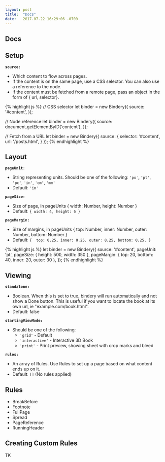 ```yaml
---
layout: post
title:  "Docs"
date:   2017-07-22 16:29:06 -0700
---
```



## Docs

## Setup
**`source:`**
  - Which content to flow across pages.
  - If the content is on the same page, use a CSS selector. You can also use a reference to the node.
  - If the content must be fetched from a remote page, pass an object in the form of { url, selector}.

{% highlight js %}
// CSS selector
let binder = new Bindery({
  source: '#content',
});

// Node reference
let binder = new Bindery({
  source: document.getElementByID('content'),
});

// Fetch from a URL
let binder = new Bindery({
  source: {
    selector: '#content',
    url: '/posts.html',
  }
});
{% endhighlight %}

## Layout

**`pageUnit: `**
  - String representing units. Should be one of the following: `'px'`, `'pt'`, `'pc'`, `'in'`, `'cm'`, `'mm'`
  - Default: `'in'`

**`pageSize:`**
  - Size of page, in pageUnits { width: Number, height: Number }
  - Default: `{ width: 4, height: 6 }`

**`pageMargin:`**
  - Size of margins, in pageUnits { top: Number, inner: Number, outer: Number, bottom: Number }
  - Default:  `{  top: 0.25, inner: 0.25, outer: 0.25, bottom: 0.25, }`

{% highlight js %}
let binder = new Bindery({
  source: '#content',
  pageUnit: 'pt',
  pageSize: { height: 500, width: 350 },
  pageMargin: { top: 20, bottom: 40, inner: 20, outer: 30 },
});
{% endhighlight %}

## Viewing

**`standalone:`**
  - Boolean. When this is set to true, bindery will run automatically and not show a Done button. This is useful if you want to locate the book at its own url, ie "example.com/book.html".
  - Default: false

**`startingViewMode: `**
  - Should be one of the following:
    - `'grid'` - Default
    - `'interactive'` - Interactive 3D Book
    - `'print'` - Print preview, showing sheet with crop marks and bleed

**`rules:`**
  - An array of Rules. Use Rules to set up a page based on what content ends up on it.
  - Default: `[]` (No rules applied)

## Rules

- BreakBefore
- Footnote
- FullPage
- Spread
- PageReference
- RunningHeader

## Creating Custom Rules

TK
